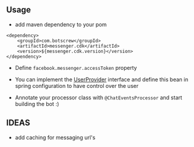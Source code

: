 ## Usage

* add maven dependency to your pom

```
<dependency>
    <groupId>com.botscrew</groupId>
    <artifactId>messenger.cdk</artifactId>
    <version>${messenger.cdk.version}</version>
</dependency>
```

* Define `facebook.messenger.accessToken` property

* You can implement the [UserProvider](src/main/java/com/botscrew/messenger/cdk/service/UserProvider.java) interface
and define this bean in spring configuration to have control over the user

* Annotate your processor class with `@ChatEventsProcessor` and start building the bot :)


## IDEAS
* add caching for messaging url's
